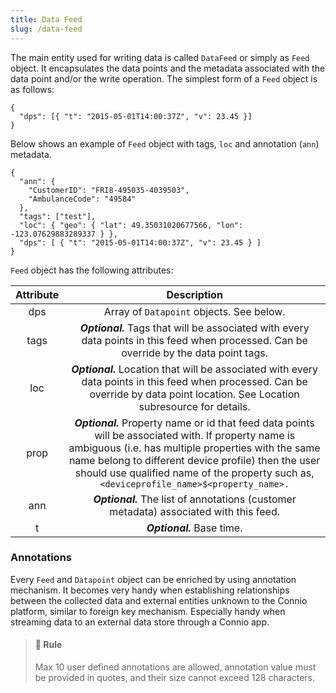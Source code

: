 ```yaml
---
title: Data Feed
slug: /data-feed
---
```


The main entity used for writing data is called `DataFeed` or simply as `Feed` object. It encapsulates the data points and the metadata associated with the data point and/or the write operation. The simplest form of a `Feed` object is as follows:

````
{
  "dps": [{ "t": "2015-05-01T14:00:37Z", "v": 23.45 }]
}
````

Below shows an example of `Feed` object with tags, `loc` and annotation (`ann`) metadata.

````
{
  "ann": { 
    "CustomerID": "FRI8-495035-4039503",
    "AmbulanceCode": "49584"
  },
  "tags": ["test"], 
  "loc": { "geo": { "lat": 49.35031020677566, "lon": -123.07629883289337 } },
  "dps": [ { "t": "2015-05-01T14:00:37Z", "v": 23.45 } ]
}
````

`Feed` object has the following attributes:

| Attribute	| Description|
| :-------------: |:-------------:|
| dps	| Array of `Datapoint` objects. See below. |
| tags |	***Optional.*** Tags that will be associated with every data points in this feed when processed. Can be override by the data point tags. |
| loc |	***Optional.*** Location that will be associated with every data points in this feed when processed. Can be override by data point location. See Location subresource for details. |
| prop	| ***Optional.*** Property name or id that feed data points will be associated with. If property name is ambiguous (i.e. has multiple properties with the same name belong to different device profile) then the user should use qualified name of the property such as, `<deviceprofile_name>$<property_name>.` |
| ann	| ***Optional.*** The list of annotations (customer metadata) associated with this feed. |
| t	| ***Optional.*** Base time. | 

### Annotations

Every `Feed` and `Datapoint` object can be enriched by using annotation mechanism. It becomes very handy when establishing relationships between the collected data and external entities unknown to the Connio platform, similar to foreign key mechanism. Especially handy when streaming data to an external data store through a Connio app.

> #### 🚧 Rule
> Max 10 user defined annotations are allowed, annotation value must be provided in quotes, and their size cannot exceed 128 characters.
